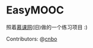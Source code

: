 # EasyMOOC

照着[慕课网](http://www.imooc.com/course/list)(旧)做的一个练习项目 :)

Contributors: @[cnbo](https://github.com/cnbo)
